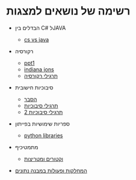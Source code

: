 # רשימה של נושאים למצגות

- הבדלים בין C# לJAVA
  - [cs vs java](cs_vs_java.md)

- רקורסיה
  - [ppt1](recursion1.md)
  - [indiana jons](indianaJons.md)
  - [תרגילי רקורסיה](recursion-exercises.md)

- סיבוכיות חישובית
  - [הסבר](complexity.md)
  - [תרגילי סיבוכיות](complexity-exercises.md)
  - [תרגילי סיבוכיות 2](complexity-exercises-2.md)


- ספריות שימושיות בפייתון
  - [python libraries](python_libraries.md)


- מתמטיכיף
  - [וקטורים ומטריצות](vecs_and_mats.md)

- [המחלקות ופעולות במבנה נתונים](data-structures-classes.md)
